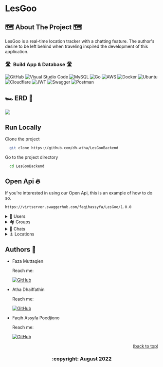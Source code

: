 # LesGoo

<!-- ABOUT THE PROJECT -->

## 🗺️ About The Project 🗺️

LesGoo is a real-time location tracker with a chatting feature. The author's desire to be left behind when traveling inspired the development of this application.

</details>   
       
### 🛣️ &nbsp;Build App & Database 🛣️
![GitHub](https://img.shields.io/badge/github-%23121011.svg?style=for-the-badge&logo=github&logoColor=white)
![Visual Studio Code](https://img.shields.io/badge/Visual%20Studio%20Code-0078d7.svg?style=for-the-badge&logo=visual-studio-code&logoColor=white)
![MySQL](https://img.shields.io/badge/mysql-%2300f.svg?style=for-the-badge&logo=mysql&logoColor=white)
![Go](https://img.shields.io/badge/go-%2300ADD8.svg?style=for-the-badge&logo=go&logoColor=white)
![AWS](https://img.shields.io/badge/AWS-%23FF9900.svg?style=for-the-badge&logo=amazon-aws&logoColor=white)
![Docker](https://img.shields.io/badge/docker-%230db7ed.svg?style=for-the-badge&logo=docker&logoColor=white)
![Ubuntu](https://img.shields.io/badge/Ubuntu-E95420?style=for-the-badge&logo=ubuntu&logoColor=white)
![Cloudflare](https://img.shields.io/badge/Cloudflare-F38020?style=for-the-badge&logo=Cloudflare&logoColor=white)
![JWT](https://img.shields.io/badge/JWT-black?style=for-the-badge&logo=JSON%20web%20tokens)
![Swagger](https://img.shields.io/badge/-Swagger-%23Clojure?style=for-the-badge&logo=swagger&logoColor=white)
![Postman](https://img.shields.io/badge/Postman-FF6C37?style=for-the-badge&logo=postman&logoColor=white)

## 🏎️ ERD 📍

<img src="ERD4.drawio.png">

## Run Locally

Clone the project

```bash
  git clone https://github.com/dh-atha/LesGooBackend
```

Go to the project directory

```bash
  cd LesGooBackend
```

## Open Api 🔥

If you're interested in using our Open Api, this is an example of how to do so.

```bash
https://virtserver.swaggerhub.com/faqihassyfa/LesGoo/1.0.0
```

<div>
      <details>
<summary>👶 Users</summary>
  
  <!---
  | Command | Description |
| --- | --- |
  --->
  
This is an explanation of the Users section's CRUD method.
 
<div>
  
| Feature User | Endpoint | Param | JWT Token | Function |
| --- | --- | --- | --- | --- |
| POST | /login  | - | NO | This is how users log in.  |
| POST | /logout | - | YES | This is how users log out. |
| POST | /register | - | NO | This is how users register their account. |
| GET | /users | - | YES | Users obtain their account information in this form. |
| PUT | /users | - | YES | This is how users Update their profile. |
| DELETE | /users | - | YES | This is how users Delete their profile. |

</details>

<div>
      <details>
<summary>🏘️ Groups</summary>
  
  <!---
  | Command | Description |
| --- | --- |
  --->
  
Several commands make use of Groups features, as shown below.
 
<div>
  
| Feature Groups | Endpoint | Param | JWT Token | Function |
| --- | --- | --- | --- | --- |
| POST | /group  | - | YES | Create a new Groups. |
| POST | /group/join | - | YES | Join Groups. |
| POST | /group/leave | - | YES | leave current Groups. |
| POST | /group/chats | - | YES | Get all Chat and participant location. |
| GET | /group/{id} | ID Groups | YES | Displaying Group detail by id. |
| DELETE| /group/{id} | ID Groups | YES | Delete Groups. |

</details>

<div>
      <details>
<summary>💬 Chats</summary>
  
  <!---
  | Command | Description |
| --- | --- |
  --->
  
Several commands make use of Chats features, as shown below.
 
<div>
  
| Feature Chats | Endpoint | Param | JWT Token | Function |
| --- | --- | --- | --- | --- |
| POST | /chats  | - | YES | Send a message to the groups. |

</details>

<div>
      <details>
<summary>⚓ Locations</summary>
  
  <!---
  | Command | Description |
| --- | --- |
  --->
  
Several commands make use of Locations features, as shown below.
 
<div>
  
| Feature Locations | Endpoint | Param | JWT Token | Function |
| --- | --- | --- | --- | --- |
| POST | /locations  | - | YES | Get location. |

</details>

## Authors 👑

-   Faza Muttaqien

    Reach me:

    [![GitHub](https://img.shields.io/badge/faza-muttaqien-%23121011.svg?style=for-the-badge&logo=github&logoColor=white)](https://github.com/faza-muttaqien)

-   Atha Dhaiffathin

    Reach me:

    [![GitHub](https://img.shields.io/badge/dh-atha-%23121011.svg?style=for-the-badge&logo=github&logoColor=white)](https://github.com/dh-atha)

-   Faqih Assyfa Poedjiono

    Reach me:

    [![GitHub](https://img.shields.io/badge/faqihassyfa-%23121011.svg?style=for-the-badge&logo=github&logoColor=red)](https://github.com/faqihassyfa)

 <p align="right">(<a href="#top">back to top</a>)</p>
<h3>
<p align="center">:copyright: August 2022 </p>
</h3>
<!-- end -->
